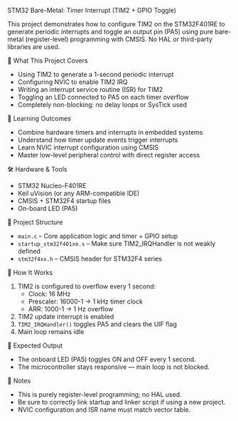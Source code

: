 STM32 Bare-Metal: Timer Interrupt (TIM2 + GPIO Toggle)

This project demonstrates how to configure TIM2 on the STM32F401RE to generate periodic interrupts and toggle an output pin (PA5) using pure bare-metal (register-level) programming with CMSIS. No HAL or third-party libraries are used.

🚀 What This Project Covers
- Using TIM2 to generate a 1-second periodic interrupt
- Configuring NVIC to enable TIM2 IRQ
- Writing an interrupt service routine (ISR) for TIM2
- Toggling an LED connected to PA5 on each timer overflow
- Completely non-blocking: no delay loops or SysTick used

📘 Learning Outcomes
- Combine hardware timers and interrupts in embedded systems
- Understand how timer update events trigger interrupts
- Learn NVIC interrupt configuration using CMSIS
- Master low-level peripheral control with direct register access

🛠️ Hardware & Tools
- STM32 Nucleo-F401RE
- Keil uVision (or any ARM-compatible IDE)
- CMSIS + STM32F4 startup files
- On-board LED (PA5)

📂 Project Structure
- `main.c` – Core application logic and timer + GPIO setup
- `startup_stm32f401xe.s` – Make sure TIM2_IRQHandler is not weakly defined
- `stm32f4xx.h` – CMSIS header for STM32F4 series

🔧 How It Works
1. TIM2 is configured to overflow every 1 second:
   - Clock: 16 MHz
   - Prescaler: 16000-1 → 1 kHz timer clock
   - ARR: 1000-1 → 1 Hz overflow
2. TIM2 update interrupt is enabled
3. `TIM2_IRQHandler()` toggles PA5 and clears the UIF flag
4. Main loop remains idle

🧪 Expected Output
- The onboard LED (PA5) toggles ON and OFF every 1 second.
- The microcontroller stays responsive — main loop is not blocked.

📌 Notes
- This is purely register-level programming; no HAL used.
- Be sure to correctly link startup and linker script if using a new project.
- NVIC configuration and ISR name must match vector table.




